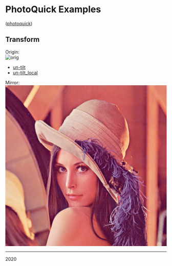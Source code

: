 # PhotoQuick Examples

([photoquick](https://github.com/ImageProcessing-ElectronicPublications/photoquick))

## Transform

Origin:  
![orig](./lena.png)

* [un-tilt](./un-tilt)
* [un-tilt_local](./un-tilt_local)

Mirror:  
![mirror](./lena.mirror.png)

----

2020
